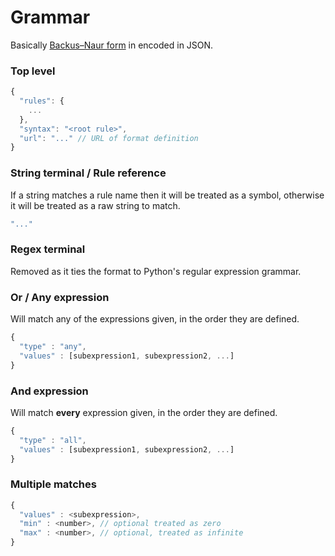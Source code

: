# Grammar



Basically [Backus–Naur form](https://en.wikipedia.org/wiki/Backus–Naur_form) in encoded in JSON.



### Top level


```js
{
  "rules": {
    ...
  },
  "syntax": "<root rule>",
  "url": "..." // URL of format definition
}
```

### String terminal / Rule reference

If a string matches a rule name then it will be treated as a symbol, otherwise it will be treated as a raw string to match.

```js
"..."
```

### Regex terminal

Removed as it ties the format to Python's regular expression grammar.

### Or / Any expression

Will match any of the expressions given, in the order they are defined.

```js
{
  "type" : "any",
  "values" : [subexpression1, subexpression2, ...]
}
```

### And expression

Will match **every** expression given, in the order they are defined.

```js
{
  "type" : "all",
  "values" : [subexpression1, subexpression2, ...]
}
```

### Multiple matches



```js
{
  "values" : <subexpression>,
  "min" : <number>, // optional treated as zero
  "max" : <number>, // optional, treated as infinite
}
```
